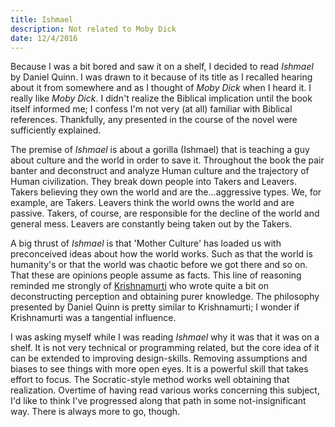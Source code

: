 ```yaml
---
title: Ishmael
description: Not related to Moby Dick
date: 12/4/2016
---
```


Because I was a bit bored and saw it on a shelf, I decided to read *Ishmael* by Daniel Quinn. I was drawn to it because of its title as I recalled hearing about it from somewhere and as I thought of *Moby Dick* when I heard it. I really like *Moby Dick*. I didn't realize the Biblical implication until the book itself informed me; I confess I'm not very (at all) familiar with Biblical references. Thankfully, any presented in the course of the novel were sufficiently explained.

The premise of *Ishmael* is about a gorilla (Ishmael) that is teaching a guy about culture and the world in order to save it. Throughout the book the pair banter and deconstruct and analyze Human culture and the trajectory of Human civilization. They break down people into Takers and Leavers. Takers believing they own the world and are the...aggressive types. We, for example, are Takers. Leavers think the world owns the world and are passive. Takers, of course, are responsible for the decline of the world and general mess. Leavers are constantly being taken out by the Takers.

A big thrust of *Ishmael* is that 'Mother Culture' has loaded us with preconceived ideas about how the world works. Such as that the world is humanity's or that the world was chaotic before we got there and so on. That these are opinions people assume as facts. This line of reasoning reminded me strongly of [Krishnamurti](https://en.wikipedia.org/wiki/Jiddu_Krishnamurti) who wrote quite a bit on deconstructing perception and obtaining purer knowledge. The philosophy presented by Daniel Quinn is pretty similar to Krishnamurti; I wonder if Krishnamurti was a tangential influence.

I was asking myself while I was reading *Ishmael* why it was that it was on a shelf. It is not very technical or programming related, but the core idea of it can be extended to improving design-skills. Removing assumptions and biases to see things with more open eyes. It is a powerful skill that takes effort to focus. The Socratic-style method works well obtaining that realization. Overtime of having read various works concerning this subject, I'd like to think I've progressed along that path in some not-insignificant way. There is always more to go, though.
